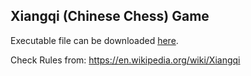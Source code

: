 ## Xiangqi (Chinese Chess) Game

Executable file can be downloaded [here](https://github.com/siyuxing/chinese-chess-game/raw/main/ChineseChess/bin/Debug/ChineseChessFinal.exe).

Check Rules from: https://en.wikipedia.org/wiki/Xiangqi

